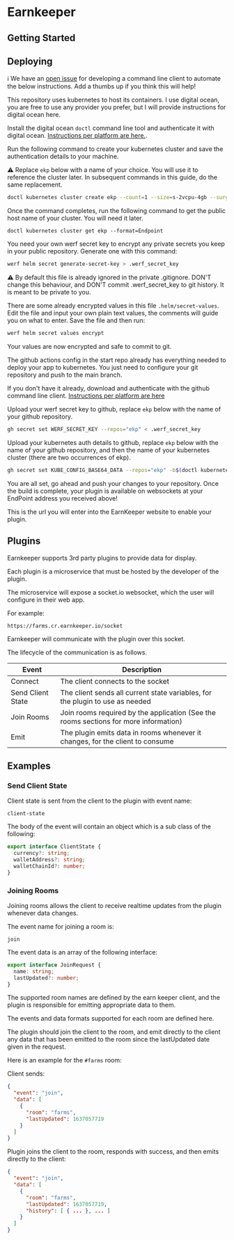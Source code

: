 # Earnkeeper

## Getting Started

## Deploying

ℹ We have an [open issue](https://github.com/EarnKeeper/ekp/issues/1) for developing a command line client to automate the below instructions. Add a thumbs up if you think this will help!

This repository uses kubernetes to host its containers. I use digital ocean, you are free to use any provider you prefer, but I will provide instructions for digital ocean here.

Install the digital ocean `doctl` command line tool and authenticate it with digital ocean. [Instructions per platform are here.](https://docs.digitalocean.com/reference/doctl/how-to/install/).

Run the following command to create your kubernetes cluster and save the authentication details to your machine.

⚠️ Replace `ekp` below with a name of your choice. You will use it to reference the cluster later. In subsequent commands in this guide, do the same replacement.

```sh
doctl kubernetes cluster create ekp --count=1 --size=s-2vcpu-4gb --surge-upgrade=false --1-clicks=ingress-nginx
```

Once the command completes, run the following command to get the public host name of your cluster. You will need it later.

```
doctl kubernetes cluster get ekp --format=Endpoint
```

You need your own werf secret key to encrypt any private secrets you keep in your public repository. Generate one with this command:

```sh
werf helm secret generate-secret-key > .werf_secret_key
```

⚠️ By default this file is already ignored in the private .gitignore. DON'T change this behaviour, and DON'T commit .werf_secret_key to git history. It is meant to be private to you.

There are some already encrypted values in this file `.helm/secret-values`. Edit the file and input your own plain text values, the comments will guide you on what to enter. Save the file and then run:

```sh
werf helm secret values encrypt
```

Your values are now encrypted and safe to commit to git.

The github actions config in the start repo already has everything needed to deploy your app to kubernetes. You just need to configure your git repository and push to the main branch.

If you don't have it already, download and authenticate with the github command line client. [Instructions per platform are here](https://cli.github.com/manual/)

Upload your werf secret key to github, replace `ekp` below with the name of your github repository.

```sh
gh secret set WERF_SECRET_KEY --repos="ekp" < .werf_secret_key
```

Upload your kubernetes auth details to github, replace `ekp` below with the name of your github repository, and then the name of your kubernetes cluster (there are two occurrences of ekp).

```sh
gh secret set KUBE_CONFIG_BASE64_DATA --repos="ekp" -b$(doctl kubernetes cluster kubeconfig show ekp | base64)
```

You are all set, go ahead and push your changes to your repository. Once the build is complete, your plugin is available on websockets at your EndPoint address you received above!

This is the url you will enter into the EarnKeeper website to enable your plugin.

## Plugins

Earnkeeper supports 3rd party plugins to provide data for display.

Each plugin is a microservice that must be hosted by the developer of the plugin.

The microservice will expose a socket.io websocket, which the user will configure in their web app.

For example:

```
https://farms.cr.earnkeeper.io/socket
```

Earnkeeper will communicate with the plugin over this socket.

The lifecycle of the communication is as follows.

| Event             | Description                                                                          |
| ----------------- | ------------------------------------------------------------------------------------ |
| Connect           | The client connects to the socket                                                    |
| Send Client State | The client sends all current state variables, for the plugin to use as needed        |
| Join Rooms        | Join rooms required by the application (See the rooms sections for more information) |
| Emit              | The plugin emits data in rooms whenever it changes, for the client to consume        |

## Examples

### Send Client State

Client state is sent from the client to the plugin with event name:

`client-state`

The body of the event will contain an object which is a sub class of the following:

```typescript
export interface ClientState {
  currency?: string;
  walletAddress?: string;
  walletChainId?: number;
}
```

### Joining Rooms

Joining rooms allows the client to receive realtime updates from the plugin whenever data changes.

The event name for joining a room is:

`join`

The event data is an array of the following interface:

```typescript
export interface JoinRequest {
  name: string;
  lastUpdated?: number;
}
```

The supported room names are defined by the earn keeper client, and the plugin is responsible for emitting appropriate data to them.

The events and data formats supported for each room are defined here.

The plugin should join the client to the room, and emit directly to the client any data that has been emitted to the room since the lastUpdated date given in the request.

Here is an example for the `#farms` room:

Client sends:

```json
{
  "event": "join",
  "data": [
    {
      "room": "farms",
      "lastUpdated": 1637057719
    }
  ]
}
```

Plugin joins the client to the room, responds with success, and then emits directly to the client:

```json
{
  "event": "join",
  "data": [
    {
      "room": "farms",
      "lastUpdated": 1637057719,
      "history": [ { ... }, ... ]
    }
  ]
}
```
